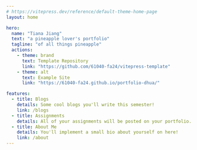 ```yaml
---
# https://vitepress.dev/reference/default-theme-home-page
layout: home

hero:
  name: "Tiana Jiang"
  text: "a pineapple lover's portfolio"
  tagline: "of all things pineapple"
  actions:
    - theme: brand
      text: Template Repository
      link: "https://github.com/61040-fa24/vitepress-template"
    - theme: alt
      text: Example Site
      link: "https://61040-fa24.github.io/portfolio-dhua/"

features:
  - title: Blogs
    details: Some cool blogs you'll write this semester!
    link: /blogs
  - title: Assignments
    details: All of your assignments will be posted on your portfolio.
  - title: About Me
    details: You'll implement a small bio about yourself on here!
    link: /about
---
```

